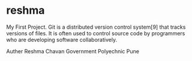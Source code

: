 # reshma
My First Project.
Git is a distributed version control system[9] that tracks versions of files. 
It is often used to control source code by programmers who are developing software collaboratively.

Auther Reshma Chavan
Government Polyechnic Pune 

